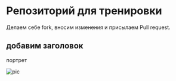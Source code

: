 # Репозиторий для тренировки

Делаем себе fork, вносим изменения и присылаем Pull request.

## добавим заголовок 

портрет

![pic](../pic.jpg)
